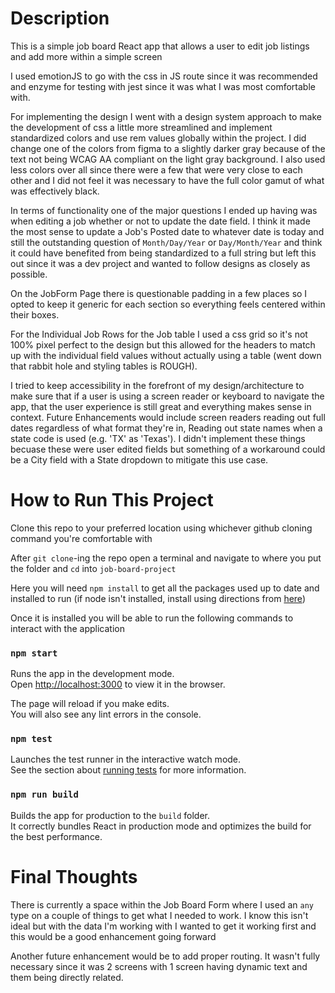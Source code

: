 # Description

This is a simple job board React app that allows a user to edit job listings and add more within a simple screen

I used emotionJS to go with the css in JS route since it was recommended and enzyme for testing with jest since it was what I was most comfortable with.

For implementing the design I went with a design system approach to make the development of css a little more streamlined and implement standardized colors and use rem values globally within the project. I did change one of the colors from figma to a slightly darker gray because of the text not being WCAG AA compliant on the light gray background. I also used less colors over all since there were a few that were very close to each other and I did not feel it was necessary to have the full color gamut of what was effectively black.

In terms of functionality one of the major questions I ended up having was when editing a job whether or not to update the date field. I think it made the most sense to update a Job's Posted date to whatever date is today and still the outstanding question of `Month/Day/Year` or `Day/Month/Year` and think it could have benefited from being standardized to a full string but left this out since it was a dev project and wanted to follow designs as closely as possible.

On the JobForm Page there is questionable padding in a few places so I opted to keep it generic for each section so everything feels centered within their boxes.

For the Individual Job Rows for the Job table I used a css grid so it's not 100% pixel perfect to the design but this allowed for the headers to match up with the individual field values without actually using a table (went down that rabbit hole and styling tables is ROUGH).

I tried to keep accessibility in the forefront of my design/architecture to make sure that if a user is using a screen reader or keyboard to navigate the app, that the user experience is still great and everything makes sense in context. Future Enhancements would include screen readers reading out full dates regardless of what format they're in, Reading out state names when a state code is used (e.g. 'TX' as 'Texas'). I didn't implement these things becuase these were user edited fields but something of a workaround could be a City field with a State dropdown to mitigate this use case.

# How to Run This Project

Clone this repo to your preferred location using whichever github cloning command you're comfortable with

After `git clone`-ing the repo open a terminal and navigate to where you put the folder and `cd` into `job-board-project`

Here you will need `npm install` to get all the packages used up to date and installed to run
(if node isn't installed, install using directions from [here](https://www.npmjs.com/get-npm))

Once it is installed you will be able to run the following commands to interact with the application

### `npm start`

Runs the app in the development mode.\
Open [http://localhost:3000](http://localhost:3000) to view it in the browser.

The page will reload if you make edits.\
You will also see any lint errors in the console.

### `npm test`

Launches the test runner in the interactive watch mode.\
See the section about [running tests](https://facebook.github.io/create-react-app/docs/running-tests) for more information.

### `npm run build`

Builds the app for production to the `build` folder.\
It correctly bundles React in production mode and optimizes the build for the best performance.

# Final Thoughts

There is currently a space within the Job Board Form where I used an `any` type on a couple of things to get what I needed to work. I know this isn't ideal but with the data I'm working with I wanted to get it working first and this would be a good enhancement going forward

Another future enhancement would be to add proper routing. It wasn't fully necessary since it was 2 screens with 1 screen having dynamic text and them being directly related.
